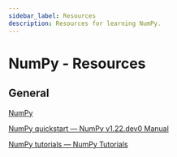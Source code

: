 ```yaml
---
sidebar_label: Resources
description: Resources for learning NumPy.
---
```


# NumPy - Resources

## General

[NumPy](https://numpy.org/learn/)

[NumPy quickstart — NumPy v1.22.dev0 Manual](https://numpy.org/devdocs/user/quickstart.html)

[NumPy tutorials — NumPy Tutorials](https://numpy.org/numpy-tutorials/)